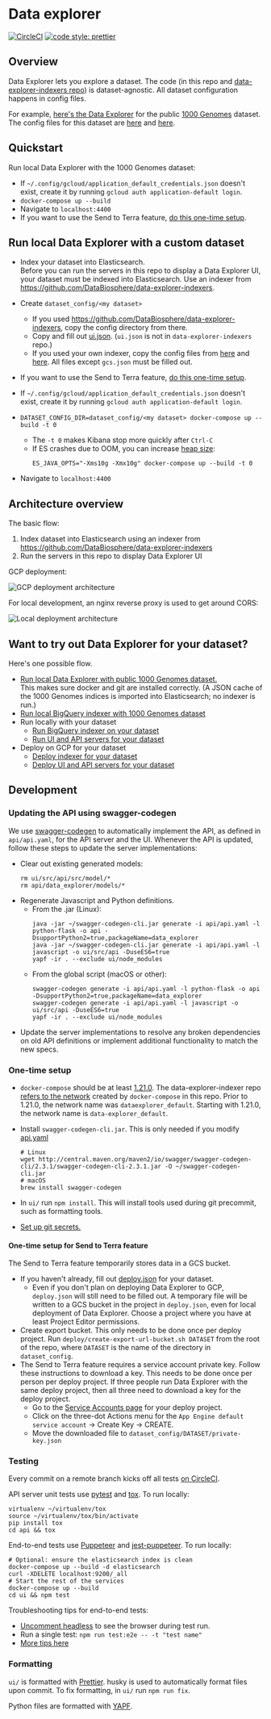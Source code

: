 # Data explorer

[![CircleCI](https://circleci.com/gh/DataBiosphere/data-explorer.svg?style=svg)](https://circleci.com/gh/DataBiosphere/data-explorer)
[![code style: prettier](https://img.shields.io/badge/code_style-prettier-ff69b4.svg?style=flat-square)](https://github.com/prettier/prettier)

## Overview

Data Explorer lets you explore a dataset. The code (in this repo and
[data-explorer-indexers repo](https://github.com/DataBiosphere/data-explorer-indexers))
is dataset-agnostic. All dataset configuration happens in config files.

For example, [here's the Data Explorer](https://test-data-explorer.appspot.com/)
for the public [1000 Genomes](http://www.internationalgenome.org/about) dataset.
The config files for this dataset are [here](https://github.com/DataBiosphere/data-explorer/tree/master/dataset_config/1000_genomes)
and [here](https://github.com/DataBiosphere/data-explorer-indexers/tree/master/dataset_config/1000_genomes).

## Quickstart

Run local Data Explorer with the 1000 Genomes dataset:
- If `~/.config/gcloud/application_default_credentials.json` doesn't exist,
  create it by running `gcloud auth application-default login`.
- `docker-compose up --build`
- Navigate to `localhost:4400`
- If you want to use the Send to Terra feature, [do this one-time setup](https://github.com/DataBiosphere/data-explorer#one-time-setup-for-send-to-terra-feature).

## Run local Data Explorer with a custom dataset

- Index your dataset into Elasticsearch.  
   Before you can run the servers in this repo to display a Data Explorer UI,
  your dataset must be indexed into Elasticsearch. Use an indexer from
  https://github.com/DataBiosphere/data-explorer-indexers.
- Create `dataset_config/<my dataset>`

  - If you used https://github.com/DataBiosphere/data-explorer-indexers, copy
    the config directory from there.
  - Copy and fill out [ui.json](https://github.com/DataBiosphere/data-explorer/tree/master/dataset_config/template/ui.json).
    (`ui.json` is not in `data-explorer-indexers` repo.)
  - If you used your own indexer, copy the config files from [here](https://github.com/DataBiosphere/data-explorer-indexers/tree/master/dataset_config/template)
    and [here](https://github.com/DataBiosphere/data-explorer/tree/master/dataset_config/template).
    All files except `gcs.json` must be filled out.

- If you want to use the Send to Terra feature, [do this one-time setup](https://github.com/DataBiosphere/data-explorer#one-time-setup-for-send-to-terra-feature).
- If `~/.config/gcloud/application_default_credentials.json` doesn't exist,
  create it by running `gcloud auth application-default login`.
- `DATASET_CONFIG_DIR=dataset_config/<my dataset> docker-compose up --build -t 0`
  - The `-t 0` makes Kibana stop more quickly after `Ctrl-C`
  - If ES crashes due to OOM, you can increase [heap size](https://www.elastic.co/guide/en/elasticsearch/reference/current/heap-size.html):
    ```
    ES_JAVA_OPTS="-Xms10g -Xmx10g" docker-compose up --build -t 0
    ```

- Navigate to `localhost:4400`

## Architecture overview

The basic flow:

1.  Index dataset into Elasticsearch using an indexer from https://github.com/DataBiosphere/data-explorer-indexers
2.  Run the servers in this repo to display Data Explorer UI

GCP deployment:

![GCP deployment architecture](https://i.imgur.com/bClb3Na.png)

For local development, an nginx reverse proxy is used to get around CORS:

![Local deployment architecture](https://i.imgur.com/IZLbPx9.png)

## Want to try out Data Explorer for your dataset?

Here's one possible flow.

- [Run local Data Explorer with public 1000 Genomes dataset.](https://github.com/DataBiosphere/data-explorer#quickstart)  
  This makes sure docker and git are installed correctly. (A JSON cache of the
  1000 Genomes indices is imported into Elasticsearch; no indexer is run.)
- [Run local BigQuery indexer with 1000 Genomes dataset](https://github.com/DataBiosphere/data-explorer-indexers/tree/master/bigquery#quickstart)
- Run locally with your dataset
  - [Run BigQuery indexer on your dataset](https://github.com/DataBiosphere/data-explorer-indexers/tree/master/bigquery#index-a-custom-dataset-locally)
  - [Run UI and API servers for your dataset](https://github.com/DataBiosphere/data-explorer#run-local-data-explorer-with-a-custom-dataset)
- Deploy on GCP for your dataset
  - [Deploy indexer for your dataset](https://github.com/DataBiosphere/data-explorer-indexers/tree/master/bigquery/deploy)
  - [Deploy UI and API servers for your dataset](https://github.com/DataBiosphere/data-explorer/tree/master/deploy)

## Development

### Updating the API using swagger-codegen

We use [swagger-codegen](https://github.com/swagger-api/swagger-codegen) to
automatically implement the API, as defined in `api/api.yaml`, for the API
server and the UI. Whenever the API is updated, follow these steps to
update the server implementations:

- Clear out existing generated models:
  ```
  rm ui/src/api/src/model/*
  rm api/data_explorer/models/*
  ```
- Regenerate Javascript and Python definitions.
  - From the .jar (Linux):
    ```
    java -jar ~/swagger-codegen-cli.jar generate -i api/api.yaml -l python-flask -o api -DsupportPython2=true,packageName=data_explorer
    java -jar ~/swagger-codegen-cli.jar generate -i api/api.yaml -l javascript -o ui/src/api -DuseES6=true
    yapf -ir . --exclude ui/node_modules
    ```
  - From the global script (macOS or other):
    ```
    swagger-codegen generate -i api/api.yaml -l python-flask -o api -DsupportPython2=true,packageName=data_explorer
    swagger-codegen generate -i api/api.yaml -l javascript -o ui/src/api -DuseES6=true
    yapf -ir . --exclude ui/node_modules
    ```
- Update the server implementations to resolve any broken dependencies on old API definitions or implement additional functionality to match the new specs.

### One-time setup

- `docker-compose` should be at least [1.21.0](https://github.com/docker/compose/releases/tag/1.21.0).
  The data-explorer-indexer repo
  [refers to the network](https://github.com/DataBiosphere/data-explorer-indexers/blob/master/bigquery/docker-compose.yml#L34)
  created by `docker-compose` in this repo. Prior to 1.21.0, the network name was
  `dataexplorer_default`. Starting with 1.21.0, the network name is
  `data-explorer_default`.
- Install `swagger-codegen-cli.jar`. This is only needed if you modify
  [api.yaml](https://github.com/DataBiosphere/data-explorer/blob/master/api/api.yaml)

  ```
  # Linux
  wget http://central.maven.org/maven2/io/swagger/swagger-codegen-cli/2.3.1/swagger-codegen-cli-2.3.1.jar -O ~/swagger-codegen-cli.jar
  # macOS
  brew install swagger-codegen
  ```

- In `ui/` run `npm install`. This will install tools used during git precommit,
  such as formatting tools.
- [Set up git secrets.](https://github.com/DataBiosphere/data-explorer/tree/master/hooks)

#### One-time setup for Send to Terra feature

The Send to Terra feature temporarily stores data in a GCS bucket.

- If you haven't already, fill out [deploy.json](https://github.com/DataBiosphere/data-explorer-indexers/blob/master/dataset_config/template/deploy.json)
  for your dataset.
  - Even if you don't plan on deploying Data Explorer to GCP,
    `deploy.json` will still need to be filled out. A temporary file will be written to a
    GCS bucket in the project in `deploy.json`, even for local deployment of Data
    Explorer. Choose a project where you have at least Project Editor permissions.
- Create export bucket. This only needs to be done once per deploy project.
  Run `deploy/create-export-url-bucket.sh DATASET` from the root of the repo,
  where `DATASET` is the name of the directory in `dataset_config`.
- The Send to Terra feature requires a service account private key. Follow
  these instructions to download a key. This needs to be done once per person
  per deploy project. If three people run Data Explorer with the same deploy
  project, then all three need to download a key for the deploy project.
  - Go to the [Service Accounts page](http://cloud.console.google.com/iam-admin/serviceaccounts)
    for your deploy project.
  - Click on the three-dot Actions menu for the
    `App Engine default service account` -> Create Key -> CREATE.
  - Move the downloaded file to `dataset_config/DATASET/private-key.json`

### Testing

Every commit on a remote branch kicks off all tests [on CircleCI](https://circleci.com/gh/DataBiosphere).

API server unit tests use [pytest](https://docs.pytest.org/en/latest/) and
[tox](https://tox.readthedocs.io/en/latest/). To run locally:

```
virtualenv ~/virtualenv/tox
source ~/virtualenv/tox/bin/activate
pip install tox
cd api && tox
```

End-to-end tests use [Puppeteer](https://github.com/GoogleChrome/puppeteer) and
[jest-puppeteer](https://github.com/smooth-code/jest-puppeteer).
To run locally:

```
# Optional: ensure the elasticsearch index is clean
docker-compose up --build -d elasticsearch
curl -XDELETE localhost:9200/_all
# Start the rest of the services
docker-compose up --build
cd ui && npm test
```

Troubleshooting tips for end-to-end tests:

- [Uncomment headless](https://github.com/DataBiosphere/data-explorer/blob/master/ui/jest-puppeteer.config.js)
  to see the browser during test run.
- Run a single test: `npm run test:e2e -- -t "test name"`
- [More tips here](https://github.com/GoogleChrome/puppeteer#debugging-tips)

### Formatting

`ui/` is formatted with [Prettier](https://prettier.io/). husky is used to automatically format files upon commit. To fix formatting, in `ui/` run `npm run fix`.

Python files are formatted with [YAPF](https://github.com/google/yapf).
